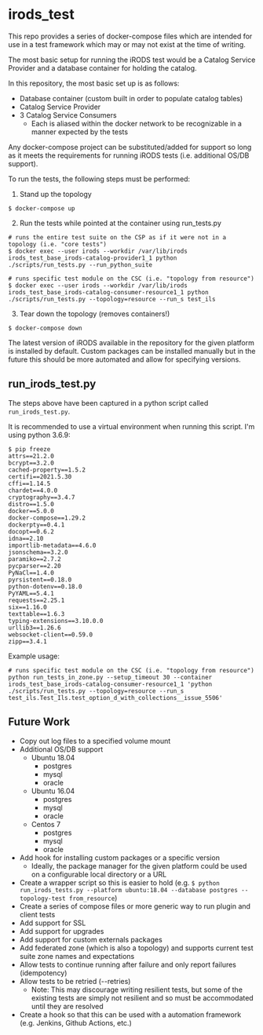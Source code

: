 # irods\_test

This repo provides a series of docker-compose files which are intended for use in a test framework which may or may not exist at the time of writing.

The most basic setup for running the iRODS test would be a Catalog Service Provider and a database container for holding the catalog.

In this repository, the most basic set up is as follows:
 - Database container (custom built in order to populate catalog tables)
 - Catalog Service Provider
 - 3 Catalog Service Consumers
    - Each is aliased within the docker network to be recognizable in a manner expected by the tests

Any docker-compose project can be substituted/added for support so long as it meets the requirements for running iRODS tests (i.e. additional OS/DB support).

To run the tests, the following steps must be performed:

1. Stand up the topology
```
$ docker-compose up
```

2. Run the tests while pointed at the container using run\_tests.py
```
# runs the entire test suite on the CSP as if it were not in a topology (i.e. "core tests")
$ docker exec --user irods --workdir /var/lib/irods irods_test_base_irods-catalog-provider1_1 python ./scripts/run_tests.py --run_python_suite

# runs specific test module on the CSC (i.e. "topology from resource")
$ docker exec --user irods --workdir /var/lib/irods irods_test_base_irods-catalog-consumer-resource1_1 python ./scripts/run_tests.py --topology=resource --run_s test_ils
```

3. Tear down the topology (removes containers!)
```
$ docker-compose down
```

The latest version of iRODS available in the repository for the given platform is installed by default.
Custom packages can be installed manually but in the future this should be more automated and allow for specifying versions.

## run\_irods\_test.py

The steps above have been captured in a python script called `run_irods_test.py`.

It is recommended to use a virtual environment when running this script. I'm using python 3.6.9:
```
$ pip freeze
attrs==21.2.0
bcrypt==3.2.0
cached-property==1.5.2
certifi==2021.5.30
cffi==1.14.5
chardet==4.0.0
cryptography==3.4.7
distro==1.5.0
docker==5.0.0
docker-compose==1.29.2
dockerpty==0.4.1
docopt==0.6.2
idna==2.10
importlib-metadata==4.6.0
jsonschema==3.2.0
paramiko==2.7.2
pycparser==2.20
PyNaCl==1.4.0
pyrsistent==0.18.0
python-dotenv==0.18.0
PyYAML==5.4.1
requests==2.25.1
six==1.16.0
texttable==1.6.3
typing-extensions==3.10.0.0
urllib3==1.26.6
websocket-client==0.59.0
zipp==3.4.1
```

Example usage:
```
# runs specific test module on the CSC (i.e. "topology from resource")
python run_tests_in_zone.py --setup_timeout 30 --container irods_test_base_irods-catalog-consumer-resource1_1 'python ./scripts/run_tests.py --topology=resource --run_s test_ils.Test_Ils.test_option_d_with_collections__issue_5506'
```

## Future Work
 - Copy out log files to a specified volume mount
 - Additional OS/DB support
    - Ubuntu 18.04
        - postgres
        - mysql
        - oracle
    - Ubuntu 16.04
        - postgres
        - mysql
        - oracle
    - Centos 7
        - postgres
        - mysql
        - oracle
 - Add hook for installing custom packages or a specific version
    - Ideally, the package manager for the given platform could be used on a configurable local directory or a URL
 - Create a wrapper script so this is easier to hold (e.g. `$ python run_irods_tests.py --platform ubuntu:18.04 --database postgres --topology-test from_resource`)
 - Create a series of compose files or more generic way to run plugin and client tests
 - Add support for SSL
 - Add support for upgrades
 - Add support for custom externals packages
 - Add federated zone (which is also a topology) and supports current test suite zone names and expectations
 - Allow tests to continue running after failure and only report failures (idempotency)
 - Allow tests to be retried (--retries)
    - Note: This may discourage writing resilient tests, but some of the existing tests are simply not resilient and so must be accommodated until they are resolved
 - Create a hook so that this can be used with a automation framework (e.g. Jenkins, Github Actions, etc.)
